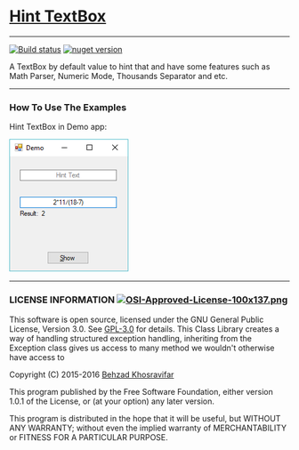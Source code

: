 # [Hint TextBox](https://github.com/Behzadkhosravifar/HintTextBox)
--------------------
[![Build status](https://ci.appveyor.com/api/projects/status/6k83xyu8ae2i123t?svg=true)](https://ci.appveyor.com/project/Behzadkhosravifar/hinttextbox)
[![nuget version](https://img.shields.io/nuget/v/hinttextbox.svg)](https://www.nuget.org/packages/HintTextBox)

A TextBox by default value to hint that and have some features such as Math Parser, Numeric Mode, Thousands Separator and etc.

--------------------------------
### How To Use The Examples

Hint TextBox in Demo app:

![Capture](https://raw.githubusercontent.com/Behzadkhosravifar/HintTextBox/master/img/screenshut.png)


--------------------------
### LICENSE INFORMATION      [![OSI-Approved-License-100x137.png](http://opensource.org/trademarks/opensource/OSI-Approved-License-100x137.png)](http://opensource.org/licenses/GPL-3.0.html)

This software is open source, licensed under the GNU General Public License, Version 3.0.
See [GPL-3.0](http://opensource.org/licenses/GPL-3.0.html) for details.
This Class Library creates a way of handling structured exception handling,
inheriting from the Exception class gives us access to many method
we wouldn't otherwise have access to
                  
Copyright (C) 2015-2016 [Behzad Khosravifar](mailto:Behzad.Khosravifar@Gmail.com)

This program published by the Free Software Foundation,
either version 1.0.1 of the License, or (at your option) any later version.

This program is distributed in the hope that it will be useful,
but WITHOUT ANY WARRANTY; without even the implied warranty of
MERCHANTABILITY or FITNESS FOR A PARTICULAR PURPOSE.
